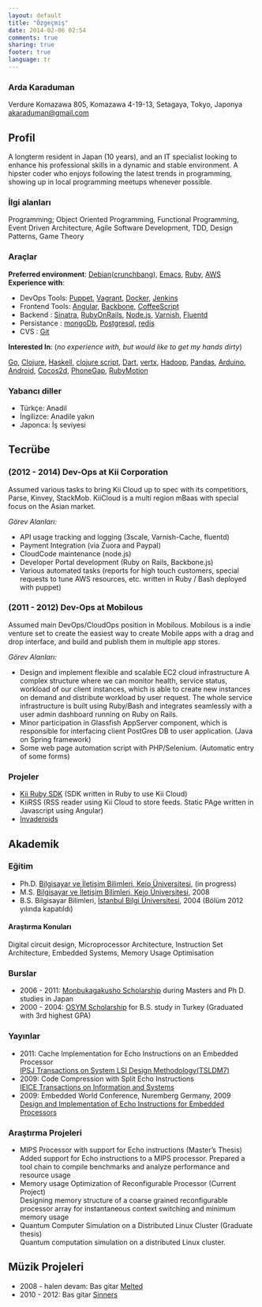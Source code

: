 ```yaml
---
layout: default
title: "Özgeçmiş"
date: 2014-02-06 02:54
comments: true
sharing: true
footer: true
language: tr
---
```


### Arda Karaduman
Verdure Komazawa 805, Komazawa 4-19-13, Setagaya, Tokyo, Japonya
akaraduman@gmail.com


## Profil

A longterm resident in Japan (10 years), and an IT specialist looking to enhance his professional skills in a dynamic and stable environment. A hipster coder who enjoys following the latest trends in programming, showing up in local programming meetups whenever possible.

### İlgi alanları
Programming; Object Oriented Programming, Functional Programming, Event Driven Architecture, Agile Software Development, TDD, Design Patterns, Game Theory

### Araçlar

__Preferred environment__: [Debian](http://www.debian.org/)([crunchbang](http://crunchbang.org/)), [Emacs](http://www.gnu.org/software/emacs/), [Ruby](https://www.ruby-lang.org/en/), [AWS](http://aws.amazon.com/)  
__Experience with__:

- DevOps Tools:
  [Puppet](http://puppetlabs.com/), [Vagrant](http://www.vagrantup.com/), [Docker](https://www.docker.io/), [Jenkins](http://jenkins-ci.org/)
- Frontend Tools:
  [Angular](http://angularjs.org/), [Backbone](http://backbonejs.org/), [CoffeeScript](http://coffeescript.org/)
- Backend :
  [Sinatra](http://www.sinatrarb.com/), [RubyOnRails](http://rubyonrails.org/), [Node.js](http://nodejs.org/), [Varnish](https://www.varnish-cache.org/), [Fluentd](http://fluentd.org/)
- Persistance :
  [mongoDb](http://www.mongodb.org/), [Postgresql](http://www.postgresql.org/), [redis](http://redis.io/)
- CVS :
  [Git](http://git-scm.com/)

__Interested In__: (_no experience with, but would like to get my hands dirty_)

[Go](http://golang.org/), [Clojure](http://clojure.org/), [Haskell](http://www.haskell.org/haskellwiki/Haskell), [clojure script](http://clojure.org/clojurescript),
[Dart](https://www.dartlang.org/), [vertx](http://vertx.io/), [Hadoop](http://hadoop.apache.org/), [Pandas](http://pandas.pydata.org/), [Arduino](http://www.arduino.cc/),
[Android](http://developer.android.com/index.html), [Cocos2d](http://cocos2d.org/), [PhoneGap](http://phonegap.com/), [RubyMotion](http://www.rubymotion.com/) 

### Yabancı diller

- Türkçe: Anadil
- İngilizce: Anadile yakın
- Japonca: İş seviyesi

## Tecrübe

### (2012 - 2014) Dev-Ops at Kii Corporation
Assumed various tasks to bring Kii Cloud up to spec with its competitiors, Parse, Kinvey, StackMob. KiiCloud is a multi region mBaas with special focus on the Asian market.

_Görev Alanları:_

* API usage tracking and logging (3scale, Varnish-Cache, fluentd)
* Payment Integration (via Zuora and Paypal)
* CloudCode maintenance (node.js)
* Developer Portal development (Ruby on Rails, Backbone.js)
* Various automated tasks (reports for high touch customers, special requests to tune AWS resources, etc. written in Ruby / Bash deployed with puppet)

### (2011 - 2012) Dev-Ops at Mobilous

Assumed main DevOps/CloudOps position in Mobilous. Mobilous is a indie venture set to create the easiest way to create Mobile apps with a drag and drop interface, and build and publish them in multiple app stores.

_Görev Alanları:_

* Design and implement flexible and scalable EC2 cloud infrastructure A complex structure where we can monitor health, service status, workload of our client instances, which is able to create new instances on demand and distribute workload by user request. The whole service infrastructure is built using Ruby/Bash and integrates seamlessly with a user admin dashboard running on Ruby on Rails.
* Minor participation in Glassfish AppServer component, which is responsible for interfacing client PostGres DB to user application. (Java on Spring framework)
* Some web page automation script with PHP/Selenium. (Automatic entry of some forms)

### Projeler

* [Kii Ruby SDK](https://github.com/c0ze/KiiGem) (SDK written in Ruby to use Kii Cloud)
* KiiRSS (RSS reader using Kii Cloud to store feeds. Static PAge written in Javascript using Angular)
* [Invaderoids](https://github.com/c0ze/invaderoids)

## Akademik

### Eğitim
- Ph.D.   [Bilgisayar ve İletişim Bilimleri, Keio Üniversitesi](http://www.st.keio.ac.jp/english/departments/faculty/facu_info.html), (in progress)
- M.S.    [Bilgisayar ve İletişim Bilimleri, Keio Üniversitesi](http://www.st.keio.ac.jp/english/departments/faculty/facu_info.html), 2008
- B.S.    Bilgisayar Bilimleri, [İstanbul Bilgi Üniversitesi](http://www.bilgi.edu.tr/en/), 2004 (Bölüm 2012 yılında kapatıldı)

#### Araştırma Konuları
Digital circuit design, Microprocessor Architecture, Instruction Set Architecture, Embedded Systems, Memory Usage Optimisation

### Burslar
- 2006 - 2011: [Monbukagakusho Scholarship](http://en.wikipedia.org/wiki/Monbukagakusho_Scholarship) during Masters and Ph D. studies in Japan
- 2000 - 2004: [OSYM Scholarship](http://www.bilgi.edu.tr/en/student-life/general-secretariat-coordination-unit/scholarships/) for B.S. study in Turkey (Graduated with 3rd highest GPA)

### Yayınlar
- 2011: Cache Implementation for Echo Instructions on an Embedded Processor  
        [IPSJ Transactions on System LSI Design Methodology(TSLDM7)](https://www.jstage.jst.go.jp/article/ipsjtsldm/4/0/4_0_222/_article)
- 2009: Code Compression with Split Echo Instructions  
        [IEICE Transactions on Information and Systems](http://i-scover.ieice.org/iscover/page/ARTICLE-96644B27-9315-8C09-0BB2-E40E1425441F)
- 2009: Embedded World Conference, Nuremberg Germany, 2009  
        [Design and Implementation of Echo Instructions for Embedded Processors](http://www.bvents.com/event/144441-embedded-world-nuremberg-agenda)

### Araştırma Projeleri

- MIPS Processor with support for Echo instructions (Master’s Thesis)  
  Added support for Echo instructions to a MIPS processor. Prepared a tool chain to compile benchmarks and analyze performance and resource usage
- Memory usage Optimization of Reconfigurable Processor (Current Project)  
  Designing memory structure of a coarse grained reconfigurable processor array for instantaneous context switching and minimum memory usage
- Quantum Computer Simulation on a Distributed Linux Cluster (Graduate thesis)  
  Quantum computation simulation on a distributed Linux cluster.

## Müzik Projeleri
- 2008 - halen devam: Bas gitar [Melted](http://melted.bandcamp.com/track/yamanote)
- 2010 - 2012: Bas gitar [Sinners](http://www.sorchaandthesinners.com/home)
